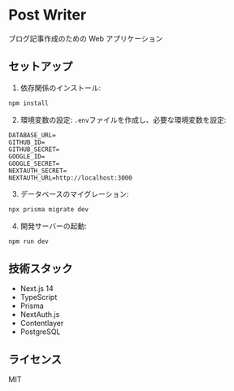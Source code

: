 # Post Writer

ブログ記事作成のための Web アプリケーション

## セットアップ

1. 依存関係のインストール:

```bash
npm install
```

2. 環境変数の設定:
   `.env`ファイルを作成し、必要な環境変数を設定:

```env
DATABASE_URL=
GITHUB_ID=
GITHUB_SECRET=
GOOGLE_ID=
GOOGLE_SECRET=
NEXTAUTH_SECRET=
NEXTAUTH_URL=http://localhost:3000
```

3. データベースのマイグレーション:

```bash
npx prisma migrate dev
```

4. 開発サーバーの起動:

```bash
npm run dev
```

## 技術スタック

- Next.js 14
- TypeScript
- Prisma
- NextAuth.js
- Contentlayer
- PostgreSQL

## ライセンス

MIT
